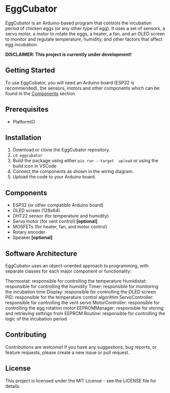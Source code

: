 # EggCubator

EggCubator is an Arduino-based program that controls the incubation period of
chicken eggs (or any other type of egg). It uses a set of sensors, a servo motor,
a motor to rotate the eggs, a heater, a fan, and an OLED screen to monitor and
regulate temperature, humidity, and other factors that affect egg incubation.

**DISCLAIMER: This project is currently under development!**

## Getting Started

To use EggCubator, you will need an Arduino board (ESP32 is recommended), the
sensors, motors and other components which can be found in the [Components](#components) section.

## Prerequisites

- PlatformIO

## Installation

1. Download or clone the EggCubator repository.
1. `cd eggcubator`
1. Build the package using either `pio run --target  upload` or using the build icon in VSCode
1. Connect the components as shown in the wiring diagram.
1. Upload the code to your Arduino board.

## Components

- ESP32 (or other compatible Arduino board)
- OLED screen (128x64)
- DHT22 sensor (for temperature and humidity)
- Servo motor (for vent control) **[optional]**
- MOSFETs (for heater, fan, and motor control)
- Rotary encoder
- Speaker **[optional]**

## Software Architecture

EggCubator uses an object-oriented approach to programming, with separate classes for each major component or functionality:

Thermostat: responsible for controlling the temperature
Humidistat: responsible for controlling the humidity
Timer: responsible for monitoring the incubation time
Display: responsible for controlling the OLED screen
PID: responsible for the temperature control algorithm
ServoController: responsible for controlling the vent servo
MotorController: responsible for controlling the egg rotation motor
EEPROMManager: responsible for storing and retrieving settings from EEPROM
Routine: responsible for controlling the logic of the incubation period

## Contributing

Contributions are welcome! If you have any suggestions, bug reports, or feature requests, please create a new issue or pull request.

## License

This project is licensed under the MIT License - see the LICENSE file for details.
